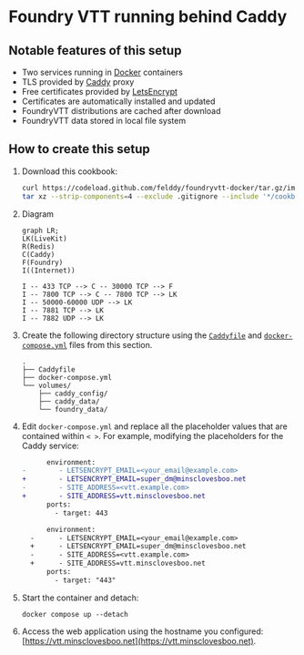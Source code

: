# Foundry VTT running behind Caddy #

## Notable features of this setup ##

- Two services running in [Docker] containers
- TLS provided by [Caddy] proxy
- Free certificates provided by [LetsEncrypt]
- Certificates are automatically installed and updated
- FoundryVTT distributions are cached after download
- FoundryVTT data stored in local file system

## How to create this setup ##

1. Download this cookbook:

    ```bash
    curl https://codeload.github.com/felddy/foundryvtt-docker/tar.gz/improvement/cookbooks | \
    tar xz --strip-components=4 --exclude .gitignore --include '*/cookbooks/caddy'
    ```

1. Diagram

    ```mermaid
    graph LR;
    LK(LiveKit)
    R(Redis)
    C(Caddy)
    F(Foundry)
    I((Internet))

    I -- 433 TCP --> C -- 30000 TCP --> F
    I -- 7800 TCP --> C -- 7800 TCP --> LK
    I -- 50000-60000 UDP --> LK
    I -- 7881 TCP --> LK
    I -- 7882 UDP --> LK

    ```

1. Create the following directory structure using the [`Caddyfile`](Caddyfile) and
[`docker-compose.yml`](docker-compose.yml) files from this section.

    ```console
    .
    ├── Caddyfile
    ├── docker-compose.yml
    └── volumes/
        ├── caddy_config/
        ├── caddy_data/
        └── foundry_data/
    ```

1. Edit `docker-compose.yml` and replace all the placeholder values that are
contained within `< >`.  For example, modifying the placeholders for the Caddy service:

    ```diff
          environment:
    -        - LETSENCRYPT_EMAIL=<your_email@example.com>
    +        - LETSENCRYPT_EMAIL=super_dm@minsclovesboo.net
    -        - SITE_ADDRESS=<vtt.example.com>
    +        - SITE_ADDRESS=vtt.minsclovesboo.net
          ports:
            - target: 443
    ```

    ```diff
          environment:
      -      - LETSENCRYPT_EMAIL=<your_email@example.com>
      +      - LETSENCRYPT_EMAIL=super_dm@minsclovesboo.net
      -      - SITE_ADDRESS=<vtt.example.com>
      +      - SITE_ADDRESS=vtt.minsclovesboo.net
          ports:
            - target: "443"
    ```

1. Start the container and detach:

    ```console
    docker compose up --detach
    ```

1. Access the web application using the hostname you configured:
[https://vtt.minsclovesboo.net](https://vtt.minsclovesboo.net).

[caddy]: https://caddyserver.com
[docker]: https://docs.docker.com
[foundryvtt]: https://foundryvtt.com
[letsencrypt]: https://letsencrypt.org
